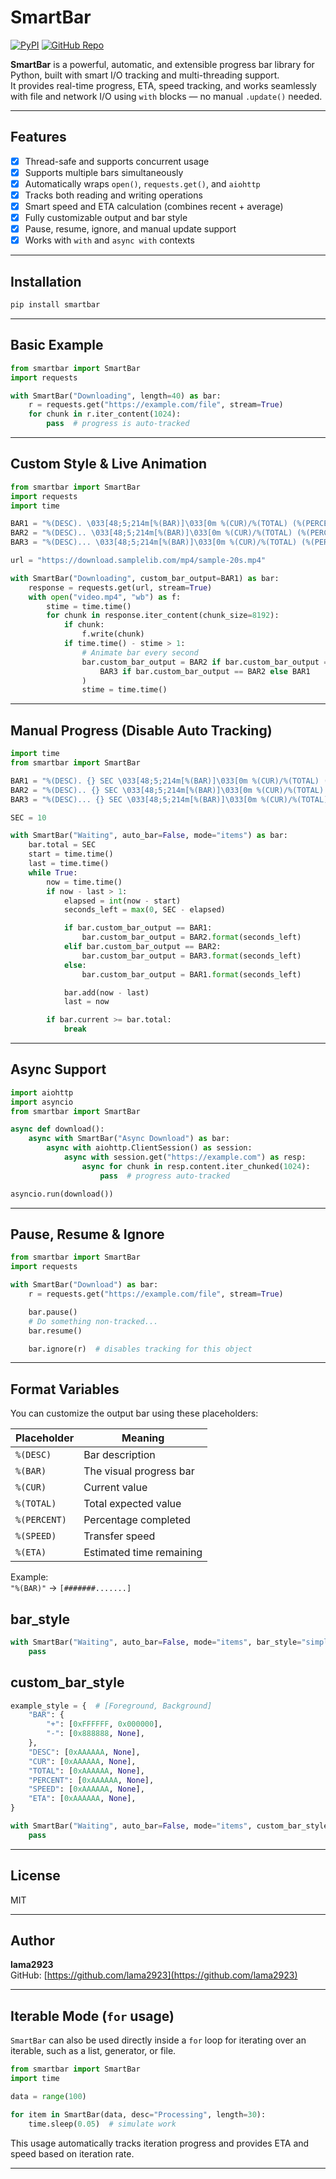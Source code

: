 # SmartBar
[![PyPI](https://static.pepy.tech/badge/smartbar)](https://pypi.org/project/smartbar/)
[![GitHub Repo](https://img.shields.io/badge/GitHub-Repo-black?logo=github)](https://github.com/lama2923/smartbar)

**SmartBar** is a powerful, automatic, and extensible progress bar library for Python, built with smart I/O tracking and multi-threading support.  
It provides real-time progress, ETA, speed tracking, and works seamlessly with file and network I/O using `with` blocks — no manual `.update()` needed.

---

## Features

- [x] Thread-safe and supports concurrent usage  
- [x] Supports multiple bars simultaneously  
- [x] Automatically wraps `open()`, `requests.get()`, and `aiohttp`  
- [x] Tracks both reading and writing operations  
- [x] Smart speed and ETA calculation (combines recent + average)  
- [x] Fully customizable output and bar style  
- [x] Pause, resume, ignore, and manual update support  
- [x] Works with `with` and `async with` contexts  

---

## Installation

```bash
pip install smartbar
```

---

## Basic Example

```python
from smartbar import SmartBar
import requests

with SmartBar("Downloading", length=40) as bar:
    r = requests.get("https://example.com/file", stream=True)
    for chunk in r.iter_content(1024):
        pass  # progress is auto-tracked
```

---

## Custom Style & Live Animation

```python
from smartbar import SmartBar
import requests
import time

BAR1 = "%(DESC). \033[48;5;214m[%(BAR)]\033[0m %(CUR)/%(TOTAL) (%(PERCENT)) | %(SPEED) | ETA: %(ETA)"
BAR2 = "%(DESC).. \033[48;5;214m[%(BAR)]\033[0m %(CUR)/%(TOTAL) (%(PERCENT)) | %(SPEED) | ETA: %(ETA)"
BAR3 = "%(DESC)... \033[48;5;214m[%(BAR)]\033[0m %(CUR)/%(TOTAL) (%(PERCENT)) | %(SPEED) | ETA: %(ETA)"

url = "https://download.samplelib.com/mp4/sample-20s.mp4"

with SmartBar("Downloading", custom_bar_output=BAR1) as bar:
    response = requests.get(url, stream=True)
    with open("video.mp4", "wb") as f:
        stime = time.time()
        for chunk in response.iter_content(chunk_size=8192):
            if chunk:
                f.write(chunk)
            if time.time() - stime > 1:
                # Animate bar every second
                bar.custom_bar_output = BAR2 if bar.custom_bar_output == BAR1 else (
                    BAR3 if bar.custom_bar_output == BAR2 else BAR1
                )
                stime = time.time()
```

---

## Manual Progress (Disable Auto Tracking)

```python
import time
from smartbar import SmartBar

BAR1 = "%(DESC). {} SEC \033[48;5;214m[%(BAR)]\033[0m %(CUR)/%(TOTAL) (%(PERCENT)) | %(SPEED) | ETA: %(ETA)"
BAR2 = "%(DESC).. {} SEC \033[48;5;214m[%(BAR)]\033[0m %(CUR)/%(TOTAL) (%(PERCENT)) | %(SPEED) | ETA: %(ETA)"
BAR3 = "%(DESC)... {} SEC \033[48;5;214m[%(BAR)]\033[0m %(CUR)/%(TOTAL) (%(PERCENT)) | %(SPEED) | ETA: %(ETA)"

SEC = 10

with SmartBar("Waiting", auto_bar=False, mode="items") as bar:
    bar.total = SEC
    start = time.time()
    last = time.time()
    while True:
        now = time.time()
        if now - last > 1:
            elapsed = int(now - start)
            seconds_left = max(0, SEC - elapsed)

            if bar.custom_bar_output == BAR1:
                bar.custom_bar_output = BAR2.format(seconds_left)
            elif bar.custom_bar_output == BAR2:
                bar.custom_bar_output = BAR3.format(seconds_left)
            else:
                bar.custom_bar_output = BAR1.format(seconds_left)

            bar.add(now - last)
            last = now

        if bar.current >= bar.total:
            break
```

---

## Async Support

```python
import aiohttp
import asyncio
from smartbar import SmartBar

async def download():
    async with SmartBar("Async Download") as bar:
        async with aiohttp.ClientSession() as session:
            async with session.get("https://example.com") as resp:
                async for chunk in resp.content.iter_chunked(1024):
                    pass  # progress auto-tracked

asyncio.run(download())
```

---

## Pause, Resume & Ignore

```python
from smartbar import SmartBar
import requests

with SmartBar("Download") as bar:
    r = requests.get("https://example.com/file", stream=True)

    bar.pause()
    # Do something non-tracked...
    bar.resume()

    bar.ignore(r)  # disables tracking for this object
```

---

## Format Variables

You can customize the output bar using these placeholders:

| Placeholder  | Meaning                    |
|--------------|----------------------------|
| `%(DESC)`    | Bar description            |
| `%(BAR)`     | The visual progress bar    |
| `%(CUR)`     | Current value              |
| `%(TOTAL)`   | Total expected value       |
| `%(PERCENT)` | Percentage completed       |
| `%(SPEED)`   | Transfer speed             |
| `%(ETA)`     | Estimated time remaining   |

Example:  
`"%(BAR)"` → `[#######.......]`


## bar_style
```python
with SmartBar("Waiting", auto_bar=False, mode="items", bar_style="simple", style=r"——") as bar: 
    pass
```

## custom_bar_style
```python
example_style = {  # [Foreground, Background]
    "BAR": {
        "+": [0xFFFFFF, 0x000000],
        "-": [0x888888, None],
    },
    "DESC": [0xAAAAAA, None],
    "CUR": [0xAAAAAA, None],
    "TOTAL": [0xAAAAAA, None],
    "PERCENT": [0xAAAAAA, None],
    "SPEED": [0xAAAAAA, None],
    "ETA": [0xAAAAAA, None],
}

with SmartBar("Waiting", auto_bar=False, mode="items", custom_bar_style=example_style, style=r"——") as bar:
    pass
```

---

## License

MIT

---

## Author

**lama2923**  
GitHub: [https://github.com/lama2923](https://github.com/lama2923)

---

## Iterable Mode (`for` usage)

`SmartBar` can also be used directly inside a `for` loop for iterating over an iterable, such as a list, generator, or file.

```python
from smartbar import SmartBar
import time

data = range(100)

for item in SmartBar(data, desc="Processing", length=30):
    time.sleep(0.05)  # simulate work
```

This usage automatically tracks iteration progress and provides ETA and speed based on iteration rate.

---
